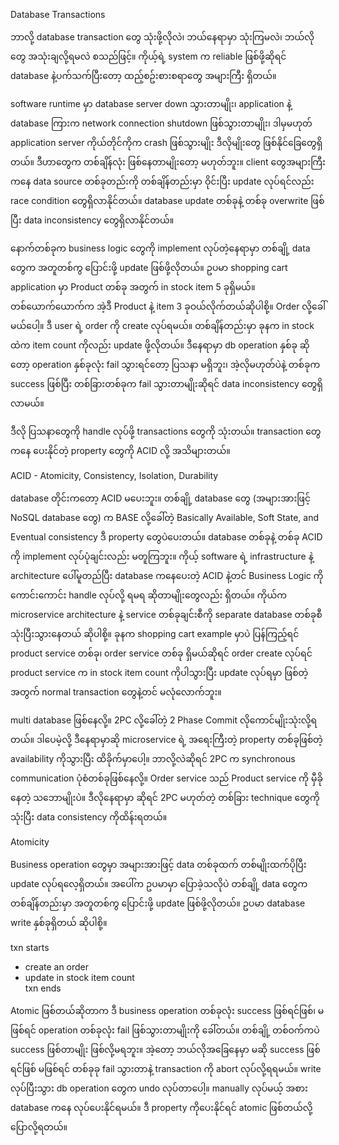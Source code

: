 Database Transactions

ဘာလို့ database transaction တွေ သုံးဖို့လိုလဲ၊ ဘယ်နေရာမှာ သုံးကြမလဲ၊ ဘယ်လိုတွေ အသုံးချလို့ရမလဲ စသည်ဖြင့်။
ကိုယ့်ရဲ့ system က reliable ဖြစ်ဖို့ဆိုရင် database နဲ့ပက်သက်ပြီးတော့ ထည့်စဥ်းစားစရာတွေ အများကြီး ရှိတယ်။

software runtime မှာ database server down သွားတာမျိုး၊ application နဲ့ database ကြားက network connection shutdown ဖြစ်သွားတာမျိုး၊ 
ဒါမှမဟုတ် application server ကိုယ်တိုင်ကိုက crash ဖြစ်သွားမျိုး ဒီလိုမျိုးတွေ ဖြစ်နိုင်ခြေတွေရှိတယ်။ ဒီဟာတွေက
တစ်ချိန်လုံး ဖြစ်နေတာမျိုးတော့ မဟုတ်ဘူး။ client တွေအများကြီးကနေ data source တစ်ခုတည်းကို တစ်ချိန်တည်းမှာ ဝိုင်းပြီး update လုပ်ရင်လည်း race condition တွေရှိလာနိုင်တယ်။
database update တစ်ခုနဲ့ တစ်ခု overwrite ဖြစ်ပြီး data inconsistency တွေရှိလာနိုင်တယ်။

နောက်တစ်ခုက business logic တွေကို implement လုပ်တဲ့နေရာမှာ တစ်ချို့ data တွေက အတူတစ်ကွ ပြောင်းဖို့ update ဖြစ်ဖို့လိုတယ်။
ဥပမာ shopping cart application မှာ Product တစ်ခု အတွက် in stock item 5 ခုရှိမယ်။ တစ်ယောက်ယောက်က
အဲ့ဒီ Product နဲ့ item 3 ခုဝယ်လိုက်တယ်ဆိုပါစို့။ Order လို့ခေါ်မယ်ပေါ့။ ဒီ user ရဲ့ order ကို create လုပ်ရမယ်။ 
တစ်ချိန်တည်းမှာ ခုနက in stock ထဲက item count ကိုလည်း update ဖို့လိုတယ်။ ဒီနေရာမှာ db operation နှစ်ခု ဆိုတော့ operation နှစ်ခုလုံး fail သွားရင်တော့ ပြသနာ မရှိဘူး၊ 
အဲ့လိုမဟုတ်ပဲနဲ့ တစ်ခုက success ဖြစ်ပြီး တစ်ခြားတစ်ခုက fail သွားတာမျိုးဆိုရင် data inconsistency တွေရှိလာမယ်။

ဒီလို ပြသနာတွေကို handle လုပ်ဖို့ transactions တွေကို သုံးတယ်။ transaction တွေကနေ ပေးနိုင်တဲ့ property တွေကို
ACID လို့ အသိများတယ်။

ACID - Atomicity, Consistency, Isolation, Durability

database တိုင်းကတော့ ACID မပေးဘူး။ တစ်ချို့ database တွေ (အများအားဖြင့် NoSQL database တွေ) က BASE လို့ခေါ်တဲ့ Basically Available, Soft State, and Eventual consistency ဒီ property တွေပဲပေးတယ်။ 
database တစ်ခုနဲ့ တစ်ခု ACID ကို implement လုပ်ပုံချင်းလည်း မတူကြဘူး။ ကိုယ့် software ရဲ့ infrastructure နဲ့ architecture ပေါ်မူတည်ပြီး database ကနေပေးတဲ့ ACID နဲ့တင် 
Business Logic ကို ကောင်းကောင်း handle လုပ်လို့ ရမရ ဆိုတာမျိုးတွေလည်း ရှိတယ်။ ကိုယ်က microservice architecture နဲ့ service တစ်ခုချင်းစီကို separate database တစ်ခုစီ သုံးပြီးသွားနေတယ် ဆိုပါစို့။ 
ခုနက shopping cart example မှာပဲ ပြန်ကြည့်ရင် product service တစ်ခု၊ order service တစ်ခု ရှိမယ်ဆိုရင်
order create လုပ်ရင် product service က in stock item count ကိုပါသွားပြီး update လုပ်ရမှာ ဖြစ်တဲ့ အတွက် normal transaction တွေနဲ့တင် မလုံလောက်ဘူး။

multi database ဖြစ်နေလို့။ 2PC လို့ခေါ်တဲ့ 2 Phase Commit လိုကောင်မျိုးသုံးလို့ရတယ်။ ဒါပေမဲ့လို့ ဒီနေရာမှာဆို microservice ရဲ့ အရေးကြီးတဲ့ property တစ်ခုဖြစ်တဲ့
availability ကိုသွားပြီး ထိခိုက်မှာပေါ့။ ဘာလို့လဲဆိုရင် 2PC က synchronous communication ပုံစံတစ်ခုဖြစ်နေလို့။ 
Order service သည် Product service ကို မှီခိုနေတဲ့ သဘောမျိုးပဲ။ ဒီလိုနေရာမှာ ဆိုရင် 2PC မဟုတ်တဲ့ တစ်ခြား technique တွေကိုသုံးပြီး data consistency ကိုထိန်းရတယ်။

Atomicity

Business operation တွေမှာ အများအားဖြင့် data တစ်ခုထက် တစ်မျိုးထက်ပိုပြီး update လုပ်ရလေ့ရှိတယ်။ အပေါ်က ဥပမာမှာ ပြောခဲ့သလိုပဲ တစ်ချို့ data တွေက တစ်ချိန်တည်းမှာ 
အတူတစ်ကွ ပြောင်းဖို့ update ဖြစ်ဖို့လိုတယ်။ ဥပမာ database write နှစ်ခုရှိတယ် ဆိုပါစို့။ 

txn starts
 - create an order
 - update in stock item count  
txn ends

Atomic ဖြစ်တယ်ဆိုတာက ဒီ business operation တစ်ခုလုံး success ဖြစ်ရင်ဖြစ်၊ မဖြစ်ရင် operation တစ်ခုလုံး fail ဖြစ်သွားတာမျိုးကို ခေါ်တယ်။ 
တစ်ချို့ တစ်ဝက်ကပဲ success ဖြစ်တာမျိုး ဖြစ်လို့မရဘူး။ အဲ့တော့ ဘယ်လိုအခြေနေမှာ မဆို success ဖြစ်ရင်ဖြစ် မဖြစ်ရင် တစ်ခုခု fail သွားတာနဲ့ transaction ကို abort လုပ်လို့ရရမယ်။
write လုပ်ပြီးသွား db operation တွေက undo လုပ်တာပေါ့။ manually လုပ်မယ့် အစား database ကနေ လုပ်ပေးနိုင်ရမယ်။ ဒီ property ကိုပေးနိုင်ရင် atomic ဖြစ်တယ်လို့ပြောလို့ရတယ်။